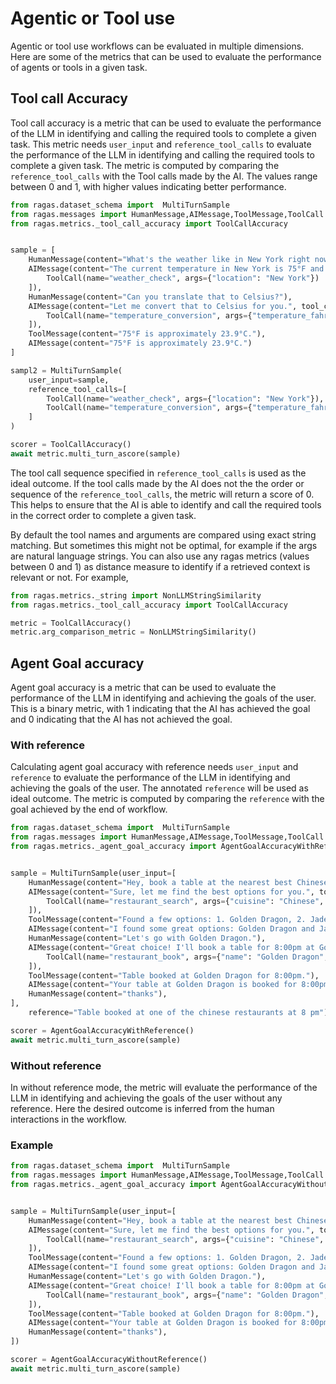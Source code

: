 # Agentic or Tool use

Agentic or tool use workflows can be evaluated in multiple dimensions. Here are some of the metrics that can be used to evaluate the performance of agents or tools in a given task.

## Tool call Accuracy

Tool call accuracy is a metric that can be used to evaluate the performance of the LLM in identifying and calling the required tools to complete a given task. This metric needs `user_input` and `reference_tool_calls` to evaluate the performance of the LLM in identifying and calling the required tools to complete a given task. The metric is computed by comparing the `reference_tool_calls` with the Tool calls made by the AI. The values range between 0 and 1, with higher values indicating better performance. 

```python
from ragas.dataset_schema import  MultiTurnSample
from ragas.messages import HumanMessage,AIMessage,ToolMessage,ToolCall
from ragas.metrics._tool_call_accuracy import ToolCallAccuracy


sample = [
    HumanMessage(content="What's the weather like in New York right now?"),
    AIMessage(content="The current temperature in New York is 75°F and it's partly cloudy.", tool_calls=[
        ToolCall(name="weather_check", args={"location": "New York"})
    ]),
    HumanMessage(content="Can you translate that to Celsius?"),
    AIMessage(content="Let me convert that to Celsius for you.", tool_calls=[
        ToolCall(name="temperature_conversion", args={"temperature_fahrenheit": 75})
    ]),
    ToolMessage(content="75°F is approximately 23.9°C."),
    AIMessage(content="75°F is approximately 23.9°C.")
]

sampl2 = MultiTurnSample(
    user_input=sample,
    reference_tool_calls=[
        ToolCall(name="weather_check", args={"location": "New York"}),
        ToolCall(name="temperature_conversion", args={"temperature_fahrenheit": 75})
    ]
)

scorer = ToolCallAccuracy()
await metric.multi_turn_ascore(sample)
```

The tool call sequence specified in `reference_tool_calls` is used as the ideal outcome. If the tool calls made by the AI does not the the order or sequence of the `reference_tool_calls`, the metric will return a score of 0. This helps to ensure that the AI is able to identify and call the required tools in the correct order to complete a given task.

By default the tool names and arguments are compared using exact string matching. But sometimes this might not be optimal, for example if the args are natural language strings. You can also use any ragas metrics (values between 0 and 1) as distance measure to identify if a retrieved context is relevant or not. For example,

```python
from ragas.metrics._string import NonLLMStringSimilarity
from ragas.metrics._tool_call_accuracy import ToolCallAccuracy

metric = ToolCallAccuracy()
metric.arg_comparison_metric = NonLLMStringSimilarity()
```

## Agent Goal accuracy


Agent goal accuracy is a metric that can be used to evaluate the performance of the LLM in identifying and achieving the goals of the user. This is a binary metric, with 1 indicating that the AI has achieved the goal and 0 indicating that the AI has not achieved the goal.

### With reference

Calculating agent goal accuracy with reference needs `user_input` and `reference` to evaluate the performance of the LLM in identifying and achieving the goals of the user. The annotated `reference` will be used as ideal outcome. The metric is computed by comparing the `reference` with the goal achieved by the end of workflow.


```python
from ragas.dataset_schema import  MultiTurnSample
from ragas.messages import HumanMessage,AIMessage,ToolMessage,ToolCall
from ragas.metrics._agent_goal_accuracy import AgentGoalAccuracyWithReference


sample = MultiTurnSample(user_input=[
    HumanMessage(content="Hey, book a table at the nearest best Chinese restaurant for 8:00pm"),
    AIMessage(content="Sure, let me find the best options for you.", tool_calls=[
        ToolCall(name="restaurant_search", args={"cuisine": "Chinese", "time": "8:00pm"})
    ]),
    ToolMessage(content="Found a few options: 1. Golden Dragon, 2. Jade Palace"),
    AIMessage(content="I found some great options: Golden Dragon and Jade Palace. Which one would you prefer?"),
    HumanMessage(content="Let's go with Golden Dragon."),
    AIMessage(content="Great choice! I'll book a table for 8:00pm at Golden Dragon.", tool_calls=[
        ToolCall(name="restaurant_book", args={"name": "Golden Dragon", "time": "8:00pm"})
    ]),
    ToolMessage(content="Table booked at Golden Dragon for 8:00pm."),
    AIMessage(content="Your table at Golden Dragon is booked for 8:00pm. Enjoy your meal!"),
    HumanMessage(content="thanks"),
],
    reference="Table booked at one of the chinese restaurants at 8 pm")

scorer = AgentGoalAccuracyWithReference()
await metric.multi_turn_ascore(sample)

```

### Without reference

In without reference mode, the metric will evaluate the performance of the LLM in identifying and achieving the goals of the user without any reference. Here the desired outcome is inferred from the human interactions in the workflow.


### Example

```python
from ragas.dataset_schema import  MultiTurnSample
from ragas.messages import HumanMessage,AIMessage,ToolMessage,ToolCall
from ragas.metrics._agent_goal_accuracy import AgentGoalAccuracyWithoutReference


sample = MultiTurnSample(user_input=[
    HumanMessage(content="Hey, book a table at the nearest best Chinese restaurant for 8:00pm"),
    AIMessage(content="Sure, let me find the best options for you.", tool_calls=[
        ToolCall(name="restaurant_search", args={"cuisine": "Chinese", "time": "8:00pm"})
    ]),
    ToolMessage(content="Found a few options: 1. Golden Dragon, 2. Jade Palace"),
    AIMessage(content="I found some great options: Golden Dragon and Jade Palace. Which one would you prefer?"),
    HumanMessage(content="Let's go with Golden Dragon."),
    AIMessage(content="Great choice! I'll book a table for 8:00pm at Golden Dragon.", tool_calls=[
        ToolCall(name="restaurant_book", args={"name": "Golden Dragon", "time": "8:00pm"})
    ]),
    ToolMessage(content="Table booked at Golden Dragon for 8:00pm."),
    AIMessage(content="Your table at Golden Dragon is booked for 8:00pm. Enjoy your meal!"),
    HumanMessage(content="thanks"),
])

scorer = AgentGoalAccuracyWithoutReference()
await metric.multi_turn_ascore(sample)

```
